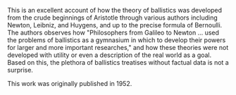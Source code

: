 This is an excellent account of how the theory of ballistics was developed from the crude beginnings of Aristotle through various authors including Newton, Leibniz, and Huygens, and up to the precise formula of Bernoulli.  The authors observes how "Philosophers from Galileo to Newton ... used the problems of ballistics as a gymnasium in which to develop their powers for larger and more important researches," and how these theories were not developed with utility or even a description of the real world as a goal.  Based on this, the plethora of ballistics treatises without factual data is not a surprise.

This work was originally published in 1952.
